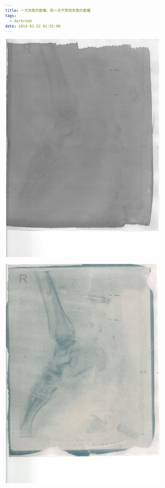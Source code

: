 ```yaml
---
title: 一次失敗的藍曬，和一次不那麼失敗的藍曬
tags:
  - darkroom
date: 2014-02-22 02:55:00
---
```


![](/imgs/2014022201/01.png)

![](/imgs/2014022201/02.jpg)
